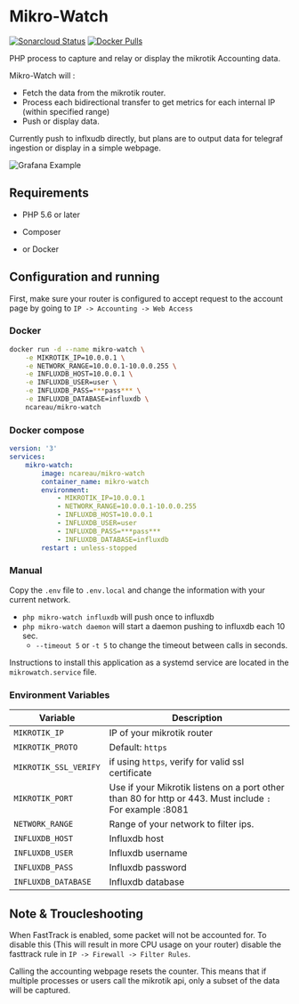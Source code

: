 # Mikro-Watch

 [![Sonarcloud Status](https://sonarcloud.io/api/project_badges/measure?project=ncareau_mikro-watch&metric=alert_status)](https://sonarcloud.io/dashboard?id=ncareau_mikro-watch) [![Docker Pulls](https://img.shields.io/docker/pulls/ncareau/mikro-watch)](https://hub.docker.com/r/ncareau/mikro-watch)

PHP process to capture and relay or display the mikrotik Accounting data.

Mikro-Watch will : 

- Fetch the data from the mikrotik router.
- Process each bidirectional transfer to get metrics for each internal IP (within specified range)
- Push or display data. 

Currently push to inflxudb directly, but plans are to output data for telegraf ingestion or display in a simple webpage.

![Grafana Example](https://github.com/ncareau/mikro-watch/raw/master/demo/panel.PNG)

## Requirements
    
- PHP 5.6 or later
- Composer


- or Docker

## Configuration and running

First, make sure your router is configured to accept request to the account page by going to `IP -> Accounting -> Web Access`

### Docker

```bash
docker run -d --name mikro-watch \
    -e MIKROTIK_IP=10.0.0.1 \
    -e NETWORK_RANGE=10.0.0.1-10.0.0.255 \
    -e INFLUXDB_HOST=10.0.0.1 \
    -e INFLUXDB_USER=user \
    -e INFLUXDB_PASS=***pass*** \
    -e INFLUXDB_DATABASE=influxdb \
    ncareau/mikro-watch
```

### Docker compose

```yaml
version: '3'
services:
    mikro-watch:
        image: ncareau/mikro-watch
        container_name: mikro-watch
        environment:
            - MIKROTIK_IP=10.0.0.1
            - NETWORK_RANGE=10.0.0.1-10.0.0.255
            - INFLUXDB_HOST=10.0.0.1
            - INFLUXDB_USER=user
            - INFLUXDB_PASS=***pass***
            - INFLUXDB_DATABASE=influxdb
        restart : unless-stopped 
```
 
### Manual

Copy the `.env` file to `.env.local` and change the information with your current network.

- `php mikro-watch influxdb` will push once to influxdb
- `php mikro-watch daemon` will start a daemon pushing to influxdb each 10 sec. 
  - `--timeout 5` or `-t 5` to change the timeout between calls in seconds. 

Instructions to install this application as a systemd service are located in the `mikrowatch.service` file.

### Environment Variables

| Variable | Description |
| --- | --- |
| `MIKROTIK_IP` | IP of your mikrotik router |
| `MIKROTIK_PROTO` | Default: `https` |
| `MIKROTIK_SSL_VERIFY` | if using `https`, verify for valid ssl certificate |
| `MIKROTIK_PORT` | Use if your Mikrotik listens on a port other than 80 for http or 443. Must include `:` For example :8081 |
| `NETWORK_RANGE` | Range of your network to filter ips. |
| `INFLUXDB_HOST` | Influxdb host |
| `INFLUXDB_USER` | Influxdb username |
| `INFLUXDB_PASS` | Influxdb password |
| `INFLUXDB_DATABASE` | Influxdb database |


## Note & Troucleshooting

When FastTrack is enabled, some packet will not be accounted for. To disable this (This will result in more CPU usage on your router) disable the fasttrack rule in `IP -> Firewall -> Filter Rules`. 

Calling the accounting webpage resets the counter. This means that if multiple processes or users call the mikrotik api, only a subset of the data will be captured.
